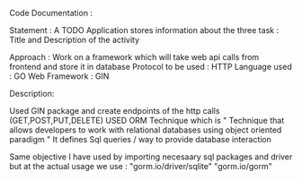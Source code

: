 Code Documentation :

Statement : A TODO Application stores information about the three task : Title and Description of the activity

Approach : Work on a framework which will take web api calls from frontend and store it in database
           Protocol to be used : HTTP
           Language used : GO
           Web Framework : GIN

Description:

Used GIN package and create endpoints of the http calls (GET,POST,PUT,DELETE)
USED ORM Technique which is " Technique that allows developers to work with relational databases
using object oriented paradigm "
It defines Sql queries / way to provide database interaction

Same objective I have used by importing necesaary sql packages and driver but at the actual usage we use :
"gorm.io/driver/sqlite"
"gorm.io/gorm"

